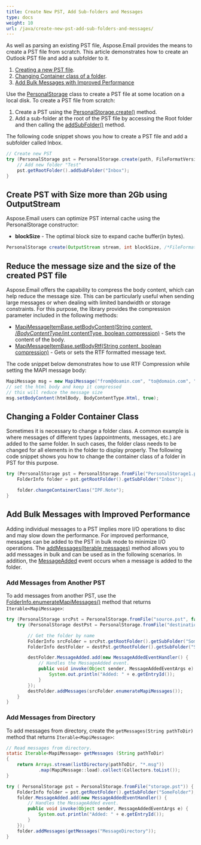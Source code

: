 ```yaml
---
title: Create New PST, Add Sub-folders and Messages
type: docs
weight: 10
url: /java/create-new-pst-add-sub-folders-and-messages/
---
```



As well as parsing an existing PST file, Aspose.Email provides the means to create a PST file from scratch. This article demonstrates how to create an Outlook PST file and add a subfolder to it.

1. [Creating a new PST file](#creating-a-new-pst-file-and-add-subfolders).
1. [Changing Container class of a folder](#changing-a-folders-container-class).
1. [Add Bulk Messages with Improved Performance](#add-bulk-messages-with-improved-performance) 

Use the [PersonalStorage](https://reference.aspose.com/email/java/com.aspose.email/personalstorage/) class to create a PST file at some location on a local disk. To create a PST file from scratch:

1. Create a PST using the [PersonalStorage.create()](https://reference.aspose.com/email/java/com.aspose.email/personalstorage/#create-java.io.OutputStream-int-) method.
1. Add a sub-folder at the root of the PST file by accessing the Root folder and then calling the [addSubFolder()](https://reference.aspose.com/email/java/com.aspose.email/folderinfo/#addSubFolder-java.lang.String-) method.

The following code snippet shows you how to create a PST file and add a subfolder called Inbox.

```java
// Create new PST
try (PersonalStorage pst = PersonalStorage.create(path, FileFormatVersion.Unicode)) {
    // Add new folder "Test"
    pst.getRootFolder().addSubFolder("Inbox");
}
```
## **Create PST with Size more than 2Gb using OutputStream**

Aspose.Email users can optimize PST internal cache using the PersonalStorage constructor:

- **blockSize** - The optimal block size to expand cache buffer(in bytes).

```java
PersonalStorage create(OutputStream stream, int blockSize, /*FileFormatVersion*/int version)
```
## **Reduce the message size and the size of the created PST file**

Aspose.Email offers the capability to compress the body content, which can help reduce the message size. This can be particularly useful when sending large messages or when dealing with limited bandwidth or storage constraints. For this purpose, the library provides the compression parameter included in the following methods:

- [MapiMessageItemBase.setBodyContent(String content, /*BodyContentType*/int contentType, boolean compression)](https://reference.aspose.com/email/java/com.aspose.email/mapimessageitembase/#setBodyContent-java.lang.String-int-boolean-) - Sets the content of the body.
- [MapiMessageItemBase.setBodyRtf(String content, boolean compression)](https://reference.aspose.com/email/java/com.aspose.email/mapimessageitembase/#setBodyRtf-java.lang.String-boolean-) - Gets or sets the RTF formatted message text.

The code snippet below demonstrates how to use RTF Compression while setting the MAPI message body:

```java
MapiMessage msg = new MapiMessage("from@doamin.com", "to@domain.com", "subject", "body");
// set the html body and keep it compressed
// this will reduce the message size
msg.setBodyContent(htmlBody, BodyContentType.Html, true);
```

## **Changing a Folder Container Class**

Sometimes it is necessary to change a folder class. A common example is where messages of different types (appointments, messages, etc.) are added to the same folder. In such cases, the folder class needs to be changed for all elements in the folder to display properly. The following code snippet shows you how to change the container class of a folder in PST for this purpose.

```java
try (PersonalStorage pst = PersonalStorage.fromFile("PersonalStorage1.pst")) {
    FolderInfo folder = pst.getRootFolder().getSubFolder("Inbox");

    folder.changeContainerClass("IPF.Note");
}
```

## **Add Bulk Messages with Improved Performance**

Adding individual messages to a PST implies more I/O operations to disc and may slow down the performance. For improved performance, messages can be added to the PST in bulk mode to minimize I/O operations. 
The [addMessages(Iterable<MapiMessage> messages)](https://reference.aspose.com/email/java/com.aspose.email/folderinfo/#addMessages-java.lang.Iterable-com.aspose.email.MapiMessage--) method allows you to add messages in bulk and can be used as in the following scenarios. In addition, the [MessageAdded](https://reference.aspose.com/email/java/com.aspose.email/folderinfo/#MessageAdded) event occurs when a message is added to the folder.

### Add Messages from Another PST

To add messages from another PST, use the [FolderInfo.enumerateMapiMessages()](https://reference.aspose.com/email/java/com.aspose.email/folderinfo/#enumerateMapiMessages--) method that returns `Iterable<MapiMessage>`:

```java
try (PersonalStorage srcPst = PersonalStorage.fromFile("source.pst", false)) {
    try (PersonalStorage destPst = PersonalStorage.fromFile("destination.pst")) {

        // Get the folder by name
        FolderInfo srcFolder = srcPst.getRootFolder().getSubFolder("SomeFolder");
        FolderInfo destFolder = destPst.getRootFolder().getSubFolder("SomeFolder");

        destFolder.MessageAdded.add(new MessageAddedEventHandler() {
            // Handles the MessageAdded event.
            public void invoke(Object sender, MessageAddedEventArgs e) {
                System.out.println("Added: " + e.getEntryId());
            }
        });
        destFolder.addMessages(srcFolder.enumerateMapiMessages());
    }
}
```

### Add Messages from Directory

To add messages from directory, create the `getMessages(String pathToDir)` method that returns `Iterable<MapiMessage>`:

```java
// Read messages from directory.
static Iterable<MapiMessage> getMessages (String pathToDir)
{
    return Arrays.stream(listDirectory(pathToDir, "*.msg"))
            .map(MapiMessage::load).collect(Collectors.toList());
}

try ( PersonalStorage pst = PersonalStorage.fromFile("storage.pst")) {
    FolderInfo folder = pst.getRootFolder().getSubFolder("SomeFolder");
    folder.MessageAdded.add(new MessageAddedEventHandler() {
        // Handles the MessageAdded event.
        public void invoke(Object sender, MessageAddedEventArgs e) {
            System.out.println("Added: " + e.getEntryId());
        }
    });
    folder.addMessages(getMessages("MessageDirectory"));
}
```

